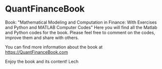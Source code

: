 # QuantFinanceBook
Book: "Mathematical Modeling and Computation in Finance: With Exercises and Python and MATLAB Computer Codes" 
Here you will find all the Matlab and Python codes for the book. 
Please feel free to comment on the codes, improve them and share with others.

You can find more information about the book at https://QuantFinanceBook.com

Enjoy the book and its content!
Lech
